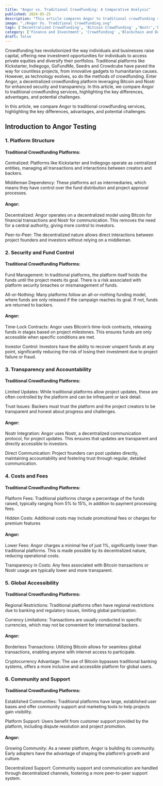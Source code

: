 ```yaml
---
title: "Angor vs. Traditional Crowdfunding: A Comparative Analysis"
published: 2024-05-25
description: "This article compares Angor to traditional crowdfunding services, outlining key differences, advantages, and potential challenges."
image: "./Angor Vs. Traditional Crowdfunding.svg"
tags: ['Decentralized Crowdfunding', 'Bitcoin Crowdfunding' ,'Nostr','Fundraising']
category: ['Finance and Investment', 'Crowdfunding' ,'Blockchain and Decentralization','Technology']
draft: false
---
```


Crowdfunding has revolutionized the way individuals and businesses raise capital, offering new investment opportunities for individuals to access private equities and diversify their portfolios. Traditional platforms like Kickstarter, Indiegogo, GoFundMe, Seedrs and Crowdcube have paved the way for countless projects, from innovative gadgets to humanitarian causes. However, as technology evolves, so do the methods of crowdfunding. Enter Angor, a decentralized crowdfunding platform leveraging Bitcoin and Nostr for enhanced security and transparency. In this article, we compare Angor to traditional crowdfunding services, highlighting the key differences, advantages, and potential challenges.

In this article, we compare Angor to traditional crowdfunding services, highlighting the key differences, advantages, and potential challenges.

## Introduction to Angor Testing

### 1. Platform Structure

#### Traditional Crowdfunding Platforms:
Centralized: Platforms like Kickstarter and Indiegogo operate as centralized entities, managing all transactions and interactions between creators and backers.

Middleman Dependency: These platforms act as intermediaries, which means they have control over the fund distribution and project approval processes.

#### Angor:
Decentralized: Angor operates on a decentralized model using Bitcoin for financial transactions and Nostr for communication. This removes the need for a central authority, giving more control to investors.

Peer-to-Peer: The decentralized nature allows direct interactions between project founders and investors without relying on a middleman.

### 2. Security and Fund Control

#### Traditional Crowdfunding Platforms:
Fund Management: In traditional platforms, the platform itself holds the funds until the project meets its goal. There is a risk associated with platform security breaches or mismanagement of funds.

All-or-Nothing: Many platforms follow an all-or-nothing funding model, where funds are only released if the campaign reaches its goal. If not, funds are returned to backers.

#### Angor:
Time-Lock Contracts: Angor uses Bitcoin’s time-lock contracts, releasing funds in stages based on project milestones. This ensures funds are only accessible when specific conditions are met.

Investor Control: Investors have the ability to recover unspent funds at any point, significantly reducing the risk of losing their investment due to project failure or fraud.

### 3. Transparency and Accountability

#### Traditional Crowdfunding Platforms:
Limited Updates: While traditional platforms allow project updates, these are often controlled by the platform and can be infrequent or lack detail.

Trust Issues: Backers must trust the platform and the project creators to be transparent and honest about progress and challenges.

#### Angor:
Nostr Integration: Angor uses Nostr, a decentralized communication protocol, for project updates. This ensures that updates are transparent and directly accessible to investors.

Direct Communication: Project founders can post updates directly, maintaining accountability and fostering trust through regular, detailed communication.

### 4. Costs and Fees

#### Traditional Crowdfunding Platforms:
Platform Fees: Traditional platforms charge a percentage of the funds raised, typically ranging from 5% to 15%, in addition to payment processing fees.

Hidden Costs: Additional costs may include promotional fees or charges for premium features

#### Angor:
Lower Fees: Angor charges a minimal fee of just 1%, significantly lower than traditional platforms. This is made possible by its decentralized nature, reducing operational costs.

Transparency in Costs: Any fees associated with Bitcoin transactions or Nostr usage are typically lower and more transparent.

### 5. Global Accessibility

#### Traditional Crowdfunding Platforms:
Regional Restrictions: Traditional platforms often have regional restrictions due to banking and regulatory issues, limiting global participation.

Currency Limitations: Transactions are usually conducted in specific currencies, which may not be convenient for international backers.

#### Angor:
Borderless Transactions: Utilizing Bitcoin allows for seamless global transactions, enabling anyone with internet access to participate.

Cryptocurrency Advantage: The use of Bitcoin bypasses traditional banking systems, offers a more inclusive and accessible platform for global users.

### 6. Community and Support

#### Traditional Crowdfunding Platforms:
Established Communities: Traditional platforms have large, established user bases and offer community support and marketing tools to help projects gain visibility.

Platform Support: Users benefit from customer support provided by the platform, including dispute resolution and project promotion.

#### Angor:
Growing Community: As a newer platform, Angor is building its community. Early adopters have the advantage of shaping the platform’s growth and culture.

Decentralized Support: Community support and communication are handled through decentralized channels, fostering a more peer-to-peer support system.